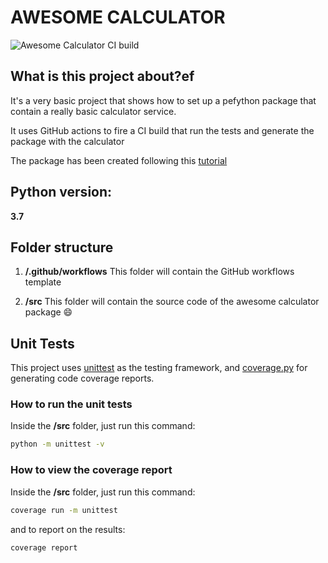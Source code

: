 # AWESOME CALCULATOR

![Awesome Calculator CI build](https://github.com/dedreira/awesomecalculator/workflows/Awesome%20Calculator%20CI%20build/badge.svg)
## What is this project about?ef

It's a very basic project that shows how to set up a pefython package that contain a really basic calculator service.

It uses GitHub actions to fire a CI build that run the tests and generate the package with the calculator

The package has been created following this [tutorial](https://packaging.python.org/tutorials/packaging-projects/)

## Python version:
**3.7**

## Folder structure

1. __/.github/workflows__
    This folder will contain the GitHub workflows template

2. __/src__
    This folder will contain the source code of the awesome calculator package :smile:

## Unit Tests

This project uses [unittest](https://docs.python.org/3/library/unittest.html) as the testing framework, and [coverage.py](https://coverage.readthedocs.io/en/coverage-5.4/) for generating code coverage reports.

### How to run the unit tests

Inside the __/src__ folder, just run this command:

````bash
python -m unittest -v
````
### How to view the coverage report

Inside the __/src__ folder, just run this command:

````bash
coverage run -m unittest
````

and to report on the results:
````bash
coverage report
````


